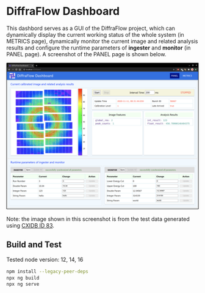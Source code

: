 # DiffraFlow Dashboard

 This dashbord serves as a GUI of the DiffraFlow project, which can dynamically display the current working
 status of the whole system (in METRICS page), dynamically monitor the current image and related analysis results
 and configure the runtime parameters of **ingester** and **monitor** (in PANEL page). A screenshot of the PANEL
 page is shown below.

 ![panel](docs/images/panel.png)

 Note: the image shown in this screenshot is from the test data generated using [CXIDB ID 83](https://cxidb.org/id-83.html).

## Build and Test

Tested node version: 12, 14, 16

```bash
npm install --legacy-peer-deps
npx ng build
npx ng serve
```
